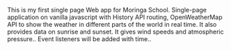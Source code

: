 This is my first single page Web app for Moringa School.
Single-page application on vanilla javascript with History API routing, OpenWeatherMap API to show the weather in different parts of the world in real time.
It also provides data on sunrise and sunset.
It gives wind speeds and atmospheric pressure..
Event listeners will be added with time..
